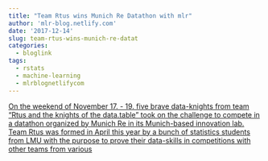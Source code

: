 ```yaml
---
title: "Team Rtus wins Munich Re Datathon with mlr"
author: 'mlr-blog.netlify.com'
date: '2017-12-14'
slug: team-rtus-wins-munich-re-datat
categories:
  - bloglink
tags:
  - rstats
  - machine-learning
  - mlrblognetlifycom
---
```


[On the weekend of November 17. - 19. five brave data-knights from team “Rtus and the knights of the data.table” took on the challenge to compete in a datathon organized by Munich Re in its Munich-based innovation lab. Team Rtus was formed in April this year by a bunch of statistics students from LMU with the purpose to prove their data-skills in competitions with other teams from various<i class="fas fa-external-link-alt"></i>](https://mlr-blog.netlify.com/post/2017-12-14-team-rtus-wins-munichre-datathon/)

